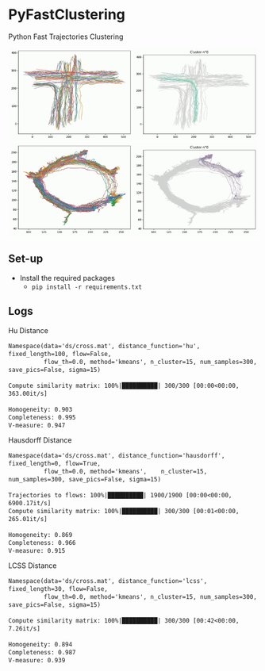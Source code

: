 # PyFastClustering
Python Fast Trajectories Clustering

<img src="pics/demo.gif" width=800>

<img src="pics/demo2.gif" width=800>


## Set-up

- Install the required packages
    - `pip install -r requirements.txt`
    
    
## Logs

Hu Distance
```
Namespace(data='ds/cross.mat', distance_function='hu', fixed_length=100, flow=False, 
          flow_th=0.0, method='kmeans', n_cluster=15, num_samples=300, save_pics=False, sigma=15)

Compute similarity matrix: 100%|██████████| 300/300 [00:00<00:00, 363.00it/s]

Homogeneity: 0.903
Completeness: 0.995
V-measure: 0.947
```

Hausdorff Distance
```
Namespace(data='ds/cross.mat', distance_function='hausdorff', fixed_length=0, flow=True, 
          flow_th=0.0, method='kmeans',    n_cluster=15, num_samples=300, save_pics=False, sigma=15)

Trajectories to flows: 100%|██████████| 1900/1900 [00:00<00:00, 6900.17it/s]
Compute similarity matrix: 100%|██████████| 300/300 [00:01<00:00, 265.01it/s]

Homogeneity: 0.869
Completeness: 0.966
V-measure: 0.915
```

LCSS Distance
```
Namespace(data='ds/cross.mat', distance_function='lcss', fixed_length=30, flow=False, 
          flow_th=0.0, method='kmeans', n_cluster=15, num_samples=300, save_pics=False, sigma=15)

Compute similarity matrix: 100%|██████████| 300/300 [00:42<00:00,  7.26it/s]

Homogeneity: 0.894
Completeness: 0.987
V-measure: 0.939
```

